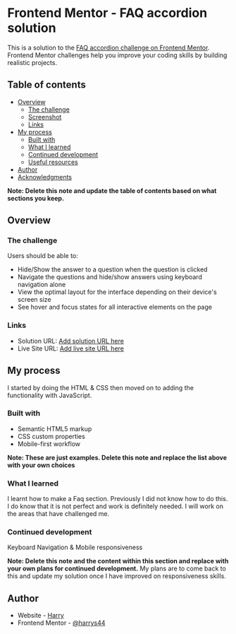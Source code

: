 # Frontend Mentor - FAQ accordion solution

This is a solution to the [FAQ accordion challenge on Frontend Mentor](https://www.frontendmentor.io/challenges/faq-accordion-wyfFdeBwBz). Frontend Mentor challenges help you improve your coding skills by building realistic projects. 

## Table of contents

- [Overview](#overview)
  - [The challenge](#the-challenge)
  - [Screenshot](#screenshot)
  - [Links](#links)
- [My process](#my-process)
  - [Built with](#built-with)
  - [What I learned](#what-i-learned)
  - [Continued development](#continued-development)
  - [Useful resources](#useful-resources)
- [Author](#author)
- [Acknowledgments](#acknowledgments)

**Note: Delete this note and update the table of contents based on what sections you keep.**

## Overview

### The challenge

Users should be able to:

- Hide/Show the answer to a question when the question is clicked
- Navigate the questions and hide/show answers using keyboard navigation alone
- View the optimal layout for the interface depending on their device's screen size
- See hover and focus states for all interactive elements on the page

### Links

- Solution URL: [Add solution URL here](https://your-solution-url.com)
- Live Site URL: [Add live site URL here](https://your-live-site-url.com)

## My process
I started by doing the HTML & CSS then moved on to adding the functionality with JavaScript. 

### Built with

- Semantic HTML5 markup
- CSS custom properties
- Mobile-first workflow

**Note: These are just examples. Delete this note and replace the list above with your own choices**

### What I learned

I learnt how to make a Faq section. Previously I did not know how to do this. I do know that it is not perfect and work is definitely needed. I will work on the areas that have challenged me.



### Continued development

Keyboard Navigation & Mobile responsiveness

**Note: Delete this note and the content within this section and replace with your own plans for continued development.**
My plans are to come back to this and update my solution once I have improved on responsiveness skills.

## Author

- Website - [Harry](https://www.your-site.com)
- Frontend Mentor - [@harrys44](https://www.frontendmentor.io/profile/HarryS44)

